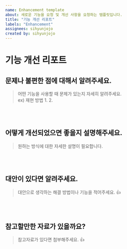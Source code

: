 ```yaml
---
name: Enhancement template
about: 새로운 기능을 요청 및 개선 사항을 요청하는 템플릿입니다.
title: "기능 개선 리포트"
labels: "Enhancement"
assignees: sihyunjojo
created by: sihyunjojo
---
```


# 기능 개선 리포트

## 문제나 불편한 점에 대해서 알려주세요.
> 어떤 기능을 사용할 때 문제가 있는지 자세히 알려주세요.  
> ex) 재현 방법
> 1.
> 2.
<!-- 아래 작성 -->



<br><br>
## 어떻게 개선되었으면 좋을지 설명해주세요.
> 원하는 방식에 대한 자세한 설명이 필요합니다.
<!-- 아래 작성 -->



<br><br>
## 대안이 있다면 알려주세요.
> 대안으로 생각하는 해결 방법이나 기능을 적어주세요. 👍
<!-- 아래 작성 -->



<br><br>
## 참고할만한 자료가 있을까요?
> 참고자료가 있다면 첨부해주세요. 👍
<!-- 아래 작성 -->



<br><br><br>
